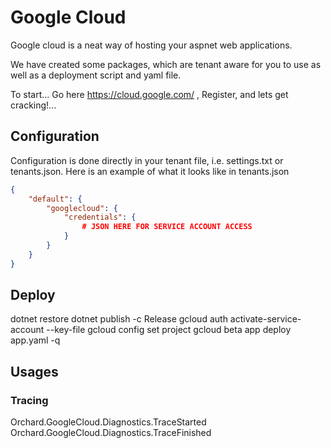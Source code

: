 ﻿# Google Cloud

Google cloud is a neat way of hosting your aspnet web applications.

We have created some packages, which are tenant aware for you to use as well as a deployment script and yaml file.

To start... Go here https://cloud.google.com/ , Register, and lets get cracking!...

## Configuration

Configuration is done directly in your tenant file, i.e. settings.txt or tenants.json. Here is an example of what it looks like in tenants.json

```json
{
    "default": {
        "googlecloud": {
            "credentials": {
                # JSON HERE FOR SERVICE ACCOUNT ACCESS
            }
        }
    }
}
```

## Deploy

dotnet restore
dotnet publish -c Release
gcloud auth activate-service-account <SERVICEACCOUNT> --key-file <KEYFILENAME>
gcloud config set project <PROJECTNAME>
gcloud beta app deploy app.yaml -q

## Usages
### Tracing

Orchard.GoogleCloud.Diagnostics.TraceStarted
Orchard.GoogleCloud.Diagnostics.TraceFinished